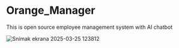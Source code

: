 # Orange_Manager
This is open source employee management system with AI chatbot

![Snimak ekrana 2025-03-25 123812](https://github.com/user-attachments/assets/871ef62e-b3d9-4121-aaba-191faae90e43)
